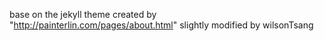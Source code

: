 base on the jekyll theme created by "http://painterlin.com/pages/about.html"
slightly modified by wilsonTsang